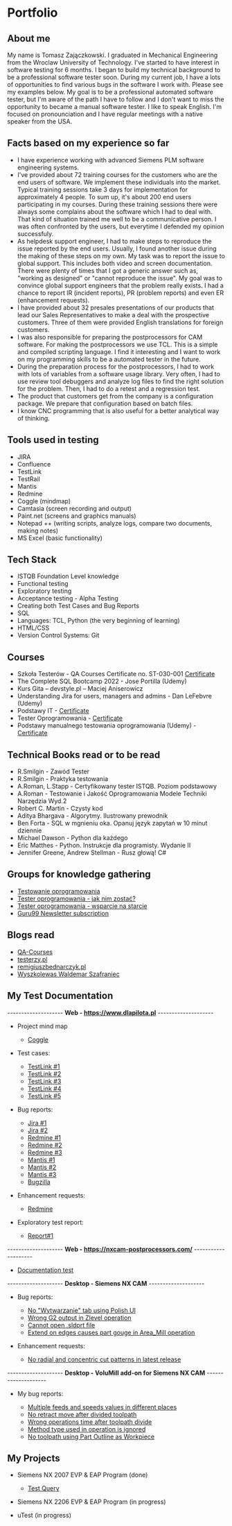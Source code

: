 # Portfolio

## About me

My name is Tomasz Zajączkowski. I graduated in Mechanical Engineering from the Wroclaw University of Technology. I've started to have interest in  software testing for 6 months. I began to build my technical background to be a professional software tester soon. During my current job, I have a lots of opportunities to find various bugs in the software I work with. Please see my examples below. My goal is to be a professional automated software tester, but I'm aware of the path I have to follow and I don't want to miss the opportunity to became a manual software tester. I like to speak English. I'm focused on pronounciation and I have regular meetings with a native speaker from the USA. 

## Facts based on my experience so far

* I have experience working with advanced Siemens PLM software engineering systems.  
* I've provided about 72 training courses for the customers who are the end users of software. We implement these individuals into the market. Typical training sessions take 3 days for implementation for approximately 4 people. To sum up, it's about 200 end users participating in my courses. During these training sessions there were always some complains about the software which I had to deal with. That kind of situation trained me well to be a communicative person. I was often confronted by the users, but everytime I defended my opinion successfuly.
*  As helpdesk support engineer, I had to make steps to reproduce the issue reported by the end users. Usually, I found another issue during the making of these steps on my own. My task was to report the issue to global support. This includes both video and screen documentation. There were plenty of times that I got a generic answer such as, "working as designed" or "cannot reproduce the issue". My goal was to convince global support engineers that the problem really exists. I had a chance to report IR (incident reports), PR (problem reports) and even ER (enhancement requests).
* I have provided about 32 presales presentations of our products that lead our Sales Representatives to make a deal with the prospective customers. Three of them were provided English translations for foreign customers. 
* I was also responsible for preparing the postprocessors for CAM software. For making the postprocessors we use TCL. This is a simple and compiled scripting language. I find it interesting and I want to work on my programming skills to be a automated tester in the future. 
* During the preparation process for the postprocessors, I had to work with lots of variables from a software usage library. Very often, I had to use review tool debuggers and analyze log files to find the right solution for the problem. Then, I had to do a retest and a regression test.
* The product that customers get from the company is a configuration package. We prepare that configuration based on batch files.
* I know CNC programming that is also useful for a better analytical way of thinking.



## Tools used in testing


* JIRA
* Confluence
* TestLink
* TestRail
* Mantis
* Redmine
* Coggle (mindmap)
* Camtasia (screen recording and output)
* Paint.net (screens and graphics manuals)
* Notepad ++ (writing scripts, analyze logs, compare two documents, making notes)
* MS Excel (basic functionality)

## Tech Stack

* ISTQB Foundation Level knowledge
* Functional testing
* Exploratory testing
* Acceptance testing - Alpha Testing
* Creating both Test Cases and Bug Reports
* SQL
* Languages: TCL, Python (the very beginning of learning)
* HTML/CSS
* Version Control Systems: Git 

## Courses 

* Szkoła Testerów - QA Courses Certificate no. ST-030-001 [Certificate](https://drive.google.com/file/d/1gcMJQzEjVIr59q7jdutoRy_gukQl6Wrv/view?usp=sharing)
* The Complete SQL Bootcamp 2022 - Jose Portilla (Udemy)
* Kurs Gita – devstyle.pl – Maciej Aniserowicz
* Understanding Jira for users, managers and admins - Dan LeFebvre (Udemy)
* Podstawy IT - [Certificate](https://drive.google.com/file/d/15Yn7VmupgHjdIZ9lxvbaynO00pOn-TP_/view?usp=sharing)
* Tester Oprogramowania - [Certificate](https://drive.google.com/file/d/1sXnCd4NmOAVvxwTij6YOa52BCyLwAsiQ/view?usp=sharing)
* Podstawy manualnego testowania oprogramowania (Udemy) - [Certificate](https://drive.google.com/file/d/1GbH7--tTbsQtg1eviS5sfCpUiM9ojXA9/view?usp=sharing)

## Technical Books read or to be read

* R.Smilgin - Zawód Tester
* R.Smilgin - Praktyka testowania
* A.Roman, L.Stapp - Certyfikowany tester ISTQB. Poziom podstawowy 
* A.Roman - Testowanie i Jakość Oprogramowania Modele Techniki Narzędzia Wyd.2
* Robert C. Martin - Czysty kod
* Aditya Bhargava - Algorytmy. Ilustrowany prewodnik
* Ben Forta - SQL w mgnieniu oka. Opanuj język zapytań w 10 minut dziennie
* Michael Dawson - Python dla każdego
* Eric Matthes - Python. Instrukcje dla programisty. Wydanie II
* Jennifer Greene, Andrew Stellman - Rusz głową! C#

## Groups for knowledge gathering

* [Testowanie oprogramowania](https://www.facebook.com/groups/TestowanieOprogramowania)
* [Tester oprogramowania - jak nim zostać?](https://www.facebook.com/groups/jakzostactesterem)
* [Tester oprogramowania - wsparcie na starcie](https://www.facebook.com/groups/testeroprogramowania)
* [Guru99 Newsletter subscription](https://www.guru99.com/software-testing.html)


## Blogs read

* [QA-Courses](https://qa-courses.com/blog/)
* [testerzy.pl](http://testerzy.pl)
* [remigiuszbednarczyk.pl](https://remigiuszbednarczyk.pl)
* [Wyszkolewas Waldemar Szafraniec](https://www.wyszkolewas.com.pl/blog/)


## My Test Documentation

-------------------- **Web - https://www.dlapilota.pl** --------------------

* Project mind map

	* [Coggle](https://drive.google.com/file/d/1GwRaIax9Dp942ZjATuBaXFUCZqg5IRhY/view?usp=sharing)

* Test cases:

	* [TestLink #1](https://drive.google.com/file/d/11y1GNnbC1uAK-0PoaPYEJSrOYYI5sMFi/view?usp=sharing)
	* [TestLink #2](https://drive.google.com/file/d/1BxqcDdAHnY2riC8SBAQrafmq6ee7dxSk/view?usp=sharing)
	* [TestLink #3](https://drive.google.com/file/d/1N2PUMWMiegyfPXEhkayDPceSD6SiDMS1/view?usp=sharing)
	* [TestLink #4](https://drive.google.com/file/d/1WN6_sKJow0tjVcSXEGW8tagOngpbIosJ/view?usp=sharing)
	* [TestLink #5](https://drive.google.com/file/d/1dOZPOB_1LAY2thSPMIHNrXIDL8wxTnlg/view?usp=sharing) 
 

* Bug reports:

	* [Jira #1](https://drive.google.com/file/d/14IOfYozbY3gQC1WtYj__k4bG2CoSPa6V/view?usp=sharing)
	* [Jira #2](https://drive.google.com/file/d/1-dL32Dv6BDamlBR07SVLu6rV0jMBylLg/view?usp=sharing)
	* [Redmine #1](https://drive.google.com/file/d/1TA4lBxM-yOHrtf7x5wHCCmdvw2gkyjWU/view?usp=sharing)
	* [Redmine #2](https://drive.google.com/file/d/1DRwMjqZ90UwIPwf-kbMX3Ea0V-pzOx4I/view?usp=sharing)
	* [Redmine #3](https://drive.google.com/file/d/1ngKiMoHSP05vo6ubREhvabj9X-TMd7UB/view?usp=sharing)
	* [Mantis #1](https://drive.google.com/file/d/1A2yCriZVfvW9K8WSAo8k_OvQXNKgl_2o/view?usp=sharing)
	* [Mantis #2](https://drive.google.com/file/d/1GbDMzUBDvJg4GwEtUUGDqoeVyIc1sdgz/view?usp=sharing)
	* [Mantis #3](https://drive.google.com/file/d/1tzdNaVlzhuClaFbfLpaZC2jyFuJD-Fi1/view?usp=sharing)
	* [Bugzilla](https://drive.google.com/file/d/15bcJ7tc9uVfZngOZPj0_8dwCyoOrT_8p/view?usp=sharing)


* Enhancement requests:

	* [Redmine](https://drive.google.com/file/d/10zkYLU7B9BZh3l7Derr9lbOr76bseCGT/view?usp=sharing)


* Exploratory test report:

	* [Report#1](https://drive.google.com/file/d/1aPlVVbfNCeSYKfNgkstehAjlmSWvDFFj/view?usp=sharing)

-------------------- **Web - https://nxcam-postprocessors.com/** --------------------

* [Documentation test](https://drive.google.com/file/d/187c4x7XUbgrN3T68XUIUqcyfG_Usz-ol/view?usp=sharing) 


-------------------- **Desktop - Siemens NX CAM** --------------------

* Bug reports:

	* [No "Wytwarzanie" tab using Polish UI](https://drive.google.com/file/d/1e-NTSzF-pXoiCIlyPGpswJQ3VypIdO_s/view?usp=sharing)
	* [Wrong G2 output in Zlevel operation](https://drive.google.com/file/d/1o5_Iw80sTfTUWG29ATMrf2B4GuhXIWh-/view?usp=sharing) 
	* [Cannot open .sldprt file](https://drive.google.com/file/d/1-8zpphBufcg8I0xJmW0MCo5FtLPuMVg1/view?usp=sharing) 
	* [Extend on edges causes part gouge in Area_Mill operation](https://drive.google.com/file/d/1cdQEL74LSc9xlANwTbSd3ySP3b3bG3w3/view?usp=sharing) 
	

* Enhancement requests:

	* [No radial and concentric cut patterns in latest release](https://drive.google.com/file/d/1TWNIQD759bDOWxx0jItyExCQzRGNDOMT/view?usp=sharing)

-------------------- **Desktop - VoluMill add-on for Siemens NX CAM** --------------------

* My bug reports:

	* [Multiple feeds and speeds values in different places](https://drive.google.com/file/d/1KNIfVTx-GuP2QoGTNAQDtf52xwxpZqZu/view?usp=sharing) 
	* [No retract move after divided toolpath](https://drive.google.com/file/d/1yBXoJhBH9WSfCXusWFN8RFa0sWD3hlpI/view?usp=sharing) 
	* [Wrong operations time after toolpath divide](https://drive.google.com/file/d/14EX4IzphjyF54YaMaCw7Ycq8bgPU3ZqD/view?usp=sharing)
	* [Method type used in operation is ignored](https://drive.google.com/file/d/1wDgGkOXW22TEZlPS8wwW0xueJTQ0pHNJ/view?usp=sharing)
	* [No toolpath using Part Outline as Workpiece](https://drive.google.com/file/d/1JClUYGocfuvHgGrXfHEvcOpaOB2qk983/view?usp=sharing)


## My Projects

* Siemens NX 2007 EVP & EAP Program (done)

	* [Test Query](https://drive.google.com/file/d/1FhKgBZ0w5W1-Fkv7f99MkkR5EK4pBpOM/view?usp=sharing) 
	
* Siemens NX 2206 EVP & EAP Program (in progress)

* uTest (in progress)